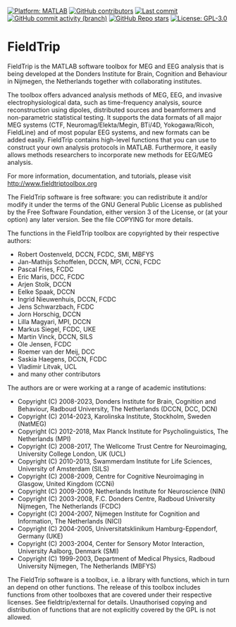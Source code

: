 [![Platform: MATLAB](https://img.shields.io/badge/MATLAB-orange.svg?style=plastic)](https://www.mathworks.com)
[![GitHub contributors](https://img.shields.io/github/contributors/fieldtrip/fieldtrip)](https://github.com/fieldtrip/fieldtrip/graphs/contributors)
[![Last commit](https://img.shields.io/github/last-commit/fieldtrip/fieldtrip?style=plastic)](https://github.com/fieldtrip/fieldtrip)
[![GitHub commit activity (branch)](https://img.shields.io/github/commit-activity/m/fieldtrip/fieldtrip)](https://github.com/fieldtrip/fieldtrip/commits/master)
[![GitHub Repo stars](https://img.shields.io/github/stars/fieldtrip/fieldtrip)](https://scholar.google.com/scholar?cites=3328911510682538425&scisbd=1)
[![License: GPL-3.0](https://img.shields.io/badge/License-GPLv3-blue.svg?style=plastic)](https://www.gnu.org/licenses/gpl-3.0)

# FieldTrip 

FieldTrip is the MATLAB software toolbox for MEG and EEG analysis that is being
developed at the Donders Institute for Brain, Cognition and Behaviour in Nijmegen,
the Netherlands together with collaborating institutes.

The toolbox offers advanced analysis methods of MEG, EEG, and invasive
electrophysiological data, such as time-frequency analysis, source reconstruction
using dipoles, distributed sources and beamformers and non-parametric statistical
testing. It supports the data formats of all major MEG systems (CTF,
Neuromag/Elekta/Megin, BTi/4D, Yokogawa/Ricoh, FieldLine) and of most popular EEG
systems, and new formats can be added easily. FieldTrip contains high-level functions
that you can use to construct your own analysis protocols in MATLAB. Furthermore, it
easily allows methods researchers to incorporate new methods for EEG/MEG analysis.

For more information, documentation, and tutorials, please visit http://www.fieldtriptoolbox.org

The FieldTrip software is free software: you can redistribute it and/or modify
it under the terms of the GNU General Public License as published by
the Free Software Foundation, either version 3 of the License, or
(at your option) any later version. See the file COPYING for more details.

The functions in the FieldTrip toolbox are copyrighted by their respective authors:
  
  - Robert Oostenveld, DCCN, FCDC, SMI, MBFYS
  - Jan-Mathijs Schoffelen, DCCN, MPI, CCNi, FCDC
  - Pascal Fries, FCDC
  - Eric Maris, DCC, FCDC
  - Arjen Stolk, DCCN
  - Eelke Spaak, DCCN
  - Ingrid Nieuwenhuis, DCCN, FCDC
  - Jens Schwarzbach, FCDC
  - Jorn Horschig, DCCN
  - Lilla Magyari, MPI, DCCN
  - Markus Siegel, FCDC, UKE
  - Martin Vinck, DCCN, SILS
  - Ole Jensen, FCDC
  - Roemer van der Meij, DCC 
  - Saskia Haegens, DCCN, FCDC
  - Vladimir Litvak, UCL
  - and many other contributors

The authors are or were working at a range of academic institutions:

  - Copyright (C) 2008-2023, Donders Institute for Brain, Cognition and Behaviour, Radboud University, The Netherlands (DCCN, DCC, DCN)
  - Copyright (C) 2014-2023, Karolinska Institute, Stockholm, Sweden (NatMEG)
  - Copyright (C) 2012-2018, Max Planck Institute for Psycholinguistics, The Netherlands (MPI)
  - Copyright (C) 2008-2017, The Wellcome Trust Centre for Neuroimaging, University College London, UK (UCL)
  - Copyright (C) 2010-2013, Swammerdam Institute for Life Sciences, University of Amsterdam (SILS)
  - Copyright (C) 2008-2009, Centre for Cognitive Neuroimaging in Glasgow, United Kingdom (CCNi)
  - Copyright (C) 2009-2009, Netherlands Institute for Neuroscience (NIN)
  - Copyright (C) 2003-2008, F.C. Donders Centre, Radboud University Nijmegen, The Netherlands (FCDC)
  - Copyright (C) 2004-2007, Nijmegen Institute for Cognition and Information, The Netherlands (NICI)
  - Copyright (C) 2004-2005, Universitatsklinikum Hamburg-Eppendorf, Germany (UKE)
  - Copyright (C) 2003-2004, Center for Sensory Motor Interaction, University Aalborg, Denmark (SMI)
  - Copyright (C) 1999-2003, Department of Medical Physics, Radboud University Nijmegen, The Netherlands (MBFYS)

The FieldTrip software is a toolbox, i.e. a library with functions, which in turn
an depend on other functions. The release of this toolbox includes functions from
other toolboxes that are covered under their respective licenses. See
fieldtrip/external for details. Unauthorised copying and distribution of functions
that are not explicitly covered by the GPL is not allowed.
